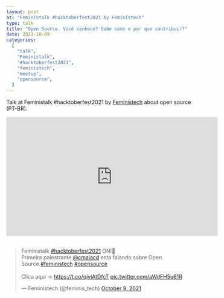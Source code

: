 ```yaml
---
layout: post
at: "Feministalk #hacktoberfest2021 by Feministech"
type: talk
title: "Open Source. Você conhece? Sabe como e por que contribuir?"
date: 2021-10-09
categories:
  [
    "talk",
    "Feministalk",
    "#hacktoberfest2021",
    "feministech",
    "meetup",
    "opensource",
  ]
---
```


Talk at Feministalk #hacktoberfest2021 by [Feministech][feministech] about
open source (PT-BR).

<iframe width="560" height="315" src="https://www.youtube.com/embed/qlEgJrlmLgI" title="YouTube video player" frameborder="0" allow="accelerometer; autoplay; clipboard-write; encrypted-media; gyroscope; picture-in-picture" allowfullscreen></iframe>

<br>

<script async class="speakerdeck-embed" data-id="d20f19bf4e6f4b5ca1a9965440c1a333" data-ratio="1.77777777777778" src="//speakerdeck.com/assets/embed.js"></script>

<br>

<blockquote class="twitter-tweet"><p lang="pt" dir="ltr">Feministalk <a href="https://twitter.com/hashtag/hacktoberfest2021?src=hash&amp;ref_src=twsrc%5Etfw">#hacktoberfest2021</a> ON!🔴 <br>Primeira palestrante <a href="https://twitter.com/cmaiacd?ref_src=twsrc%5Etfw">@cmaiacd</a> esta falando sobre Open Source.<a href="https://twitter.com/hashtag/feministech?src=hash&amp;ref_src=twsrc%5Etfw">#feministech</a> <a href="https://twitter.com/hashtag/opensource?src=hash&amp;ref_src=twsrc%5Etfw">#opensource</a><br><br>Clica aqui -&gt; <a href="https://t.co/qiyjAtDfcT">https://t.co/qiyjAtDfcT</a> <a href="https://t.co/aWdFH5u61R">pic.twitter.com/aWdFH5u61R</a></p>&mdash; Feministech (@feminis_tech) <a href="https://twitter.com/feminis_tech/status/1446874823540477952?ref_src=twsrc%5Etfw">October 9, 2021</a></blockquote> <script async src="https://platform.twitter.com/widgets.js" charset="utf-8"></script>

[feministech]: https://twitter.com/feminis_tech
